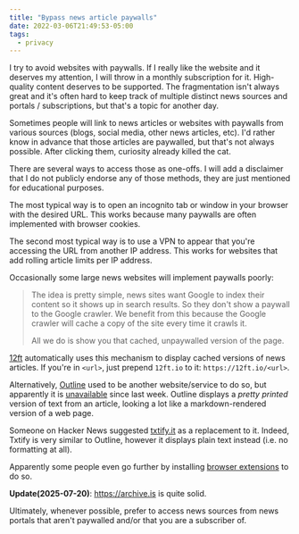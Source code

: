 ```yaml
---
title: "Bypass news article paywalls"
date: 2022-03-06T21:49:53-05:00
tags:
  - privacy
---
```


I try to avoid websites with paywalls. If I really like the website and it
deserves my attention, I will throw in a monthly subscription for it.
High-quality content deserves to be supported. The fragmentation isn't always
great and it's often hard to keep track of multiple distinct news sources and
portals / subscriptions, but that's a topic for another day.

Sometimes people will link to news articles or websites with paywalls from
various sources (blogs, social media, other news articles, etc). I'd rather
know in advance that those articles are paywalled, but that's not always
possible. After clicking them, curiosity already killed the cat.

There are several ways to access those as one-offs. I will add a disclaimer
that I do not publicly endorse any of those methods, they are just mentioned
for educational purposes.

The most typical way is to open an incognito tab or window in your browser with
the desired URL. This works because many paywalls are often implemented with
browser cookies.

The second most typical way is to use a VPN to appear that you're accessing the
URL from another IP address. This works for websites that add rolling article
limits per IP address.

Occasionally some large news websites will implement paywalls poorly:

> The idea is pretty simple, news sites want Google to index their content so
> it shows up in search results. So they don't show a paywall to the Google
> crawler. We benefit from this because the Google crawler will cache a copy of
> the site every time it crawls it.
>
> All we do is show you that cached, unpaywalled version of the page.

[12ft](https://12ft.io/) automatically uses this mechanism to display cached
versions of news articles. If you're in `<url>`, just prepend `12ft.io` to it:
`https://12ft.io/<url>`.

Alternatively, [Outline](https://outline.com/) used to be another
website/service to do so, but apparently it is
[unavailable](https://news.ycombinator.com/item?id=30564665) since last week.
Outline displays a _pretty printed_ version of text from an article, looking a
lot like a markdown-rendered version of a web page.

Someone on Hacker News suggested [txtify.it](https://txtify.it/) as a
replacement to it. Indeed, Txtify is very similar to Outline, however it
displays plain text instead (i.e. no formatting at all).

Apparently some people even go further by installing [browser
extensions](https://github.com/iamadamdev/bypass-paywalls-chrome) to do so.

**Update(2025-07-20)**: https://archive.is is quite solid.

Ultimately, whenever possible, prefer to access news sources from news portals
that aren't paywalled and/or that you are a subscriber of.
